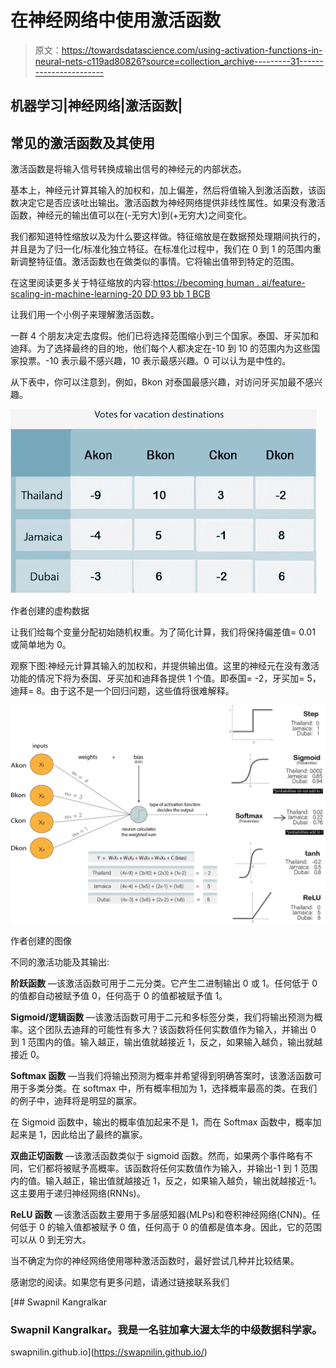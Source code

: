 # 在神经网络中使用激活函数

> 原文：<https://towardsdatascience.com/using-activation-functions-in-neural-nets-c119ad80826?source=collection_archive---------31----------------------->

## 机器学习|神经网络|激活函数|

## 常见的激活函数及其使用

激活函数是将输入信号转换成输出信号的神经元的内部状态。

基本上，神经元计算其输入的加权和，加上偏差，然后将值输入到激活函数，该函数决定它是否应该吐出输出。激活函数为神经网络提供非线性属性。如果没有激活函数，神经元的输出值可以在(-无穷大)到(+无穷大)之间变化。

我们都知道特性缩放以及为什么要这样做。特征缩放是在数据预处理期间执行的，并且是为了归一化/标准化独立特征。在标准化过程中，我们在 0 到 1 的范围内重新调整特征值。激活函数也在做类似的事情。它将输出值带到特定的范围。

在这里阅读更多关于特征缩放的内容:[https://becoming human . ai/feature-scaling-in-machine-learning-20 DD 93 bb 1 BCB](https://becominghuman.ai/feature-scaling-in-machine-learning-20dd93bb1bcb)

让我们用一个小例子来理解激活函数。

一群 4 个朋友决定去度假。他们已将选择范围缩小到三个国家。泰国、牙买加和迪拜。为了选择最终的目的地，他们每个人都决定在-10 到 10 的范围内为这些国家投票。-10 表示最不感兴趣，10 表示最感兴趣。0 可以认为是中性的。

从下表中，你可以注意到，例如，Bkon 对泰国最感兴趣，对访问牙买加最不感兴趣。

![](img/1406e79b4db93f02e4920896f129fe74.png)

作者创建的虚构数据

让我们给每个变量分配初始随机权重。为了简化计算，我们将保持偏差值= 0.01 或简单地为 0。

观察下图:神经元计算其输入的加权和，并提供输出值。这里的神经元在没有激活功能的情况下将为泰国、牙买加和迪拜各提供 1 个值。即泰国= -2，牙买加= 5，迪拜= 8。由于这不是一个回归问题，这些值将很难解释。

![](img/51e4b0589af8ed7322e9b33c9bdbc20a.png)

作者创建的图像

不同的激活功能及其输出:

**阶跃函数** —该激活函数可用于二元分类。它产生二进制输出 0 或 1。任何低于 0 的值都自动被赋予值 0，任何高于 0 的值都被赋予值 1。

**Sigmoid/逻辑函数** —该激活函数可用于二元和多标签分类，我们将输出预测为概率。这个团队去迪拜的可能性有多大？该函数将任何实数值作为输入，并输出 0 到 1 范围内的值。输入越正，输出值就越接近 1，反之，如果输入越负，输出就越接近 0。

**Softmax 函数** —当我们将输出预测为概率并希望得到明确答案时，该激活函数可用于多类分类。在 softmax 中，所有概率相加为 1，选择概率最高的类。在我们的例子中，迪拜将是明显的赢家。

在 Sigmoid 函数中，输出的概率值加起来不是 1，而在 Softmax 函数中，概率加起来是 1，因此给出了最终的赢家。

**双曲正切函数** —该激活函数类似于 sigmoid 函数。然而，如果两个事件略有不同，它们都将被赋予高概率。该函数将任何实数值作为输入，并输出-1 到 1 范围内的值。输入越正，输出值就越接近 1，反之，如果输入越负，输出就越接近-1。这主要用于递归神经网络(RNNs)。

**ReLU 函数** —该激活函数主要用于多层感知器(MLPs)和卷积神经网络(CNN)。任何低于 0 的输入值都被赋予 0 值，任何高于 0 的值都是值本身。因此，它的范围可以从 0 到无穷大。

当不确定为你的神经网络使用哪种激活函数时，最好尝试几种并比较结果。

感谢您的阅读。如果您有更多问题，请通过链接联系我们

[](https://swapnilin.github.io/) [## Swapnil Kangralkar

### Swapnil Kangralkar。我是一名驻加拿大渥太华的中级数据科学家。

swapnilin.github.io](https://swapnilin.github.io/)